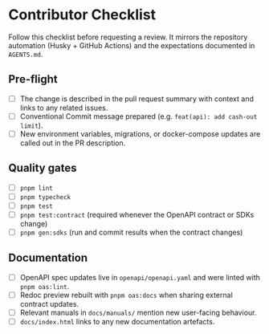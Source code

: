 # Contributor Checklist

Follow this checklist before requesting a review. It mirrors the repository
automation (Husky + GitHub Actions) and the expectations documented in
`AGENTS.md`.

## Pre-flight

- [ ] The change is described in the pull request summary with context and links
      to any related issues.
- [ ] Conventional Commit message prepared (e.g. `feat(api): add cash-out limit`).
- [ ] New environment variables, migrations, or docker-compose updates are
      called out in the PR description.

## Quality gates

- [ ] `pnpm lint`
- [ ] `pnpm typecheck`
- [ ] `pnpm test`
- [ ] `pnpm test:contract` (required whenever the OpenAPI contract or SDKs
      change)
- [ ] `pnpm gen:sdks` (run and commit results when the contract changes)

## Documentation

- [ ] OpenAPI spec updates live in `openapi/openapi.yaml` and were linted with
      `pnpm oas:lint`.
- [ ] Redoc preview rebuilt with `pnpm oas:docs` when sharing external contract
      updates.
- [ ] Relevant manuals in `docs/manuals/` mention new user-facing behaviour.
- [ ] `docs/index.html` links to any new documentation artefacts.

